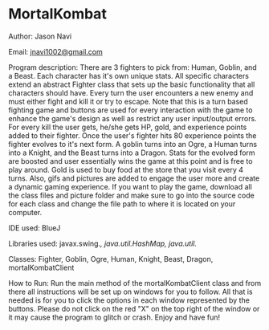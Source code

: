 # MortalKombat
Author: Jason Navi

Email: jnavi1002@gmail.com

Program description: There are 3 fighters to pick from: Human, Goblin, and a Beast. Each character has it's own unique stats. All specific characters extend an abstract Fighter class that sets up the basic functionality that all characters should have. Every turn the user encounters a new enemy and must either fight and kill it or try to escape. Note that this is a turn based fighting game and buttons are used for every interaction with the game to enhance the game's design as well as restrict any user input/output errors. For every kill the user gets, he/she gets HP, gold, and experience points added to their fighter. Once the user's fighter hits 80 experience points the fighter evolves to it's next form. A goblin turns into an Ogre, a Human turns into a Knight, and the Beast turns into a Dragon. Stats for the evolved form are boosted and user essentially wins the game at this point and is free to play around. Gold is used to buy food at the store that you visit every 4 turns. Also, gifs and pictures are added to engage the user more and create a dynamic gaming experience. If you want to play the game, download all the class files and picture folder and make sure to go into the source code for each class and change the file path to where it is located on your computer. 

IDE used: BlueJ

Libraries used: javax.swing.*, java.util.HashMap, java.util.* 

Classes: Fighter, Goblin, Ogre, Human, Knight, Beast, Dragon, mortalKombatClient

How to Run: Run the main method of the mortalKombatClient class and from there all instructions will be set up on windows for you to follow. All that is needed is for you to click the options in each window represented by the buttons. Please do not click on the red "X" on the top right of the window or it may cause the program to glitch or crash. Enjoy and have fun!
